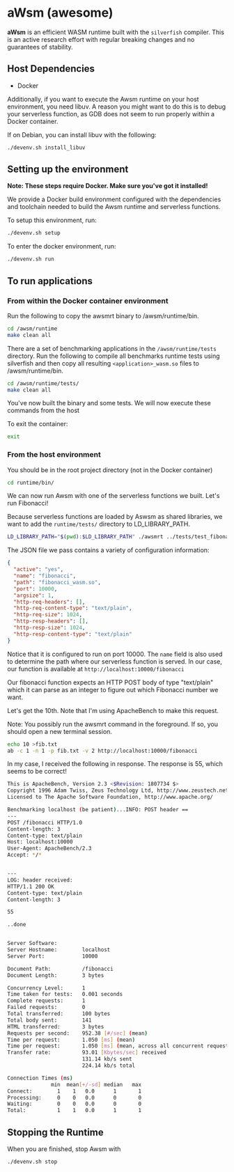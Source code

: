 # aWsm (awesome)

**aWsm** is an efficient WASM runtime built with the `silverfish` compiler. This is an active research effort with regular breaking changes and no guarantees of stability.

## Host Dependencies

- Docker

Additionally, if you want to execute the Awsm runtime on your host environment, you need libuv. A reason you might want to do this is to debug your serverless function, as GDB does not seem to run properly within a Docker container.

If on Debian, you can install libuv with the following:

```bash
./devenv.sh install_libuv
```

## Setting up the environment

**Note: These steps require Docker. Make sure you've got it installed!**

We provide a Docker build environment configured with the dependencies and toolchain needed to build the Awsm runtime and serverless functions.

To setup this environment, run:

```bash
./devenv.sh setup
```

To enter the docker environment, run:

```bash
./devenv.sh run
```

## To run applications

### From within the Docker container environment

Run the following to copy the awsmrt binary to /awsm/runtime/bin.

```bash
cd /awsm/runtime
make clean all
```

There are a set of benchmarking applications in the `/awsm/runtime/tests` directory. Run the following to compile all benchmarks runtime tests using silverfish and then copy all resulting `<application>_wasm.so` files to /awsm/runtime/bin.

```bash
cd /awsm/runtime/tests/
make clean all
```

You've now built the binary and some tests. We will now execute these commands from the host

To exit the container:

```bash
exit
```

### From the host environment

You should be in the root project directory (not in the Docker container)

```bash
cd runtime/bin/
```

We can now run Awsm with one of the serverless functions we built. Let's run Fibonacci!

Because serverless functions are loaded by Aswsm as shared libraries, we want to add the `runtime/tests/` directory to LD_LIBRARY_PATH.

```bash
LD_LIBRARY_PATH="$(pwd):$LD_LIBRARY_PATH" ./awsmrt ../tests/test_fibonacci.json
```

The JSON file we pass contains a variety of configuration information:

```json
{
  "active": "yes",
  "name": "fibonacci",
  "path": "fibonacci_wasm.so",
  "port": 10000,
  "argsize": 1,
  "http-req-headers": [],
  "http-req-content-type": "text/plain",
  "http-req-size": 1024,
  "http-resp-headers": [],
  "http-resp-size": 1024,
  "http-resp-content-type": "text/plain"
}
```

Notice that it is configured to run on port 10000. The `name` field is also used to determine the path where our serverless function is served. In our case, our function is available at `http://localhost:10000/fibonacci`

Our fibonacci function expects an HTTP POST body of type "text/plain" which it can parse as an integer to figure out which Fibonacci number we want.

Let's get the 10th. Note that I'm using ApacheBench to make this request.

Note: You possibly run the awsmrt command in the foreground. If so, you should open a new terminal session.

```bash
echo 10 >fib.txt
ab -c 1 -n 1 -p fib.txt -v 2 http://localhost:10000/fibonacci
```

In my case, I received the following in response. The response is 55, which seems to be correct!

```bash
This is ApacheBench, Version 2.3 <$Revision: 1807734 $>
Copyright 1996 Adam Twiss, Zeus Technology Ltd, http://www.zeustech.net/
Licensed to The Apache Software Foundation, http://www.apache.org/

Benchmarking localhost (be patient)...INFO: POST header ==
---
POST /fibonacci HTTP/1.0
Content-length: 3
Content-type: text/plain
Host: localhost:10000
User-Agent: ApacheBench/2.3
Accept: */*


---
LOG: header received:
HTTP/1.1 200 OK
Content-type: text/plain
Content-length: 3

55

..done


Server Software:
Server Hostname:        localhost
Server Port:            10000

Document Path:          /fibonacci
Document Length:        3 bytes

Concurrency Level:      1
Time taken for tests:   0.001 seconds
Complete requests:      1
Failed requests:        0
Total transferred:      100 bytes
Total body sent:        141
HTML transferred:       3 bytes
Requests per second:    952.38 [#/sec] (mean)
Time per request:       1.050 [ms] (mean)
Time per request:       1.050 [ms] (mean, across all concurrent requests)
Transfer rate:          93.01 [Kbytes/sec] received
                        131.14 kb/s sent
                        224.14 kb/s total

Connection Times (ms)
              min  mean[+/-sd] median   max
Connect:        1    1   0.0      1       1
Processing:     0    0   0.0      0       0
Waiting:        0    0   0.0      0       0
Total:          1    1   0.0      1       1
```

## Stopping the Runtime

When you are finished, stop Awsm with

```bash
./devenv.sh stop
```

